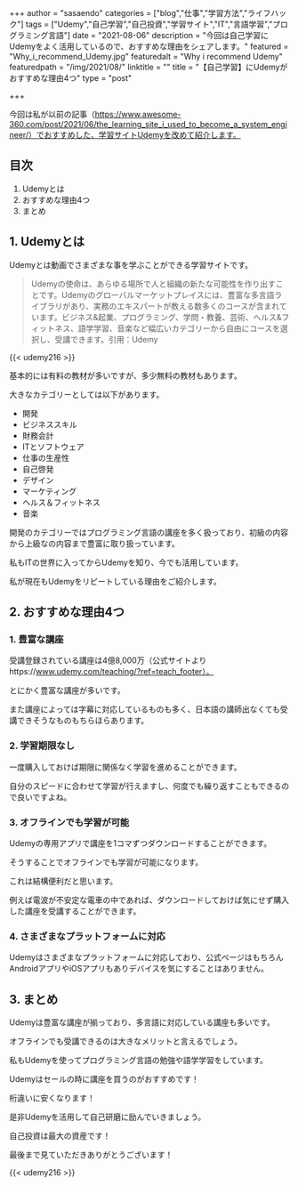 +++
author = "sasaendo"
categories = ["blog","仕事","学習方法","ライフハック"]
tags = ["Udemy","自己学習","自己投資","学習サイト","IT","言語学習","プログラミング言語"]
date = "2021-08-06"
description = "今回は自己学習にUdemyをよく活用しているので、おすすめな理由をシェアします。"
featured = "Why_i_recommend_Udemy.jpg"
featuredalt = "Why i recommend Udemy"
featuredpath = "/img/2021/08/"
linktitle = ""
title = "【自己学習】にUdemyがおすすめな理由4つ"
type = "post"

+++

今回は私が以前の記事（https://www.awesome-360.com/post/2021/06/the_learning_site_i_used_to_become_a_system_engineer/）でおすすめした、学習サイトUdemyを改めて紹介します。

## 目次
1. Udemyとは
2. おすすめな理由4つ
3. まとめ

## 1. Udemyとは

Udemyとは動画でさまざまな事を学ぶことができる学習サイトです。

> Udemyの使命は、あらゆる場所で人と組織の新たな可能性を作り出すことです。Udemyのグローバルマーケットプレイスには、豊富な多言語ライブラリがあり、実務のエキスパートが教える数多くのコースが含まれています。ビジネス&起業、プログラミング、学問・教養、芸術、ヘルス&フィットネス、語学学習、音楽など幅広いカテゴリーから自由にコースを選択し、受講できます。引用：Udemy

{{< udemy216 >}}

基本的には有料の教材が多いですが、多少無料の教材もあります。

大きなカテゴリーとしては以下があります。

* 開発
* ビジネススキル
* 財務会計
* ITとソフトウェア
* 仕事の生産性
* 自己啓発
* デザイン
* マーケティング
* ヘルス＆フィットネス
* 音楽

開発のカテゴリーではプログラミング言語の講座を多く扱っており、初級の内容から上級なの内容まで豊富に取り扱っています。

私もITの世界に入ってからUdemyを知り、今でも活用しています。

私が現在もUdemyをリピートしている理由をご紹介します。

## 2. おすすめな理由4つ

### 1. 豊富な講座

受講登録されている講座は4億8,000万（公式サイトよりhttps://www.udemy.com/teaching/?ref=teach_footer）。

とにかく豊富な講座が多いです。

また講座によっては字幕に対応しているものも多く、日本語の講師出なくても受講できそうなものもちらほらあります。

### 2. 学習期限なし

一度購入しておけば期限に関係なく学習を進めることができます。

自分のスピードに合わせて学習が行えますし、何度でも繰り返すこともできるので良いですよね。

### 3. オフラインでも学習が可能

Udemyの専用アプリで講座を1コマずつダウンロードすることができます。

そうすることでオフラインでも学習が可能になります。

これは結構便利だと思います。

例えば電波が不安定な電車の中であれば、ダウンロードしておけば気にせず購入した講座を受講することができます。

### 4. さまざまなプラットフォームに対応

Udemyはさまざまなプラットフォームに対応しており、公式ページはもちろんAndroidアプリやiOSアプリもありデバイスを気にすることはありません。

## 3. まとめ

Udemyは豊富な講座が揃っており、多言語に対応している講座も多いです。

オフラインでも受講できるのは大きなメリットと言えるでしょう。

私もUdemyを使ってプログラミング言語の勉強や語学学習をしています。

Udemyはセールの時に講座を買うのがおすすめです！

桁違いに安くなります！

是非Udemyを活用して自己研磨に励んでいきましょう。

自己投資は最大の資産です！

最後まで見ていただきありがとうございます！

{{< udemy216 >}}